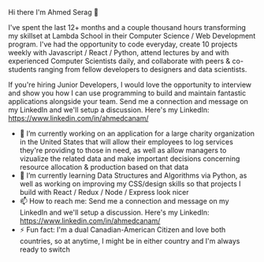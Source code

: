 Hi there I'm Ahmed Serag 👋

I've spent the last 12+ months and a couple thousand hours transforming my skillset at Lambda School in their Computer Science / Web Development program. I've had the opportunity to code everyday, create 10 projects weekly with Javascript / React / Python, attend lectures by and with experienced Computer Scientists daily, and collaborate with peers & co-students ranging from fellow developers to designers and data scientists.

If you're hiring Junior Developers, I would love the opportunity to interview and show you how I can use programming to build and maintain fantastic applications alongside your team. Send me a connection and message on my LinkedIn and we'll setup a discussion. Here's my LinkedIn: https://www.linkedin.com/in/ahmedcanam/


- 🔭 I’m currently working on an application for a large charity organization in the United States that will allow their employees to log services they're providing to those in need, as well as allow managers to vizualize the related data and make important decisions concerning resource allocation & production based on that data 
- 🌱 I’m currently learning Data Structures and Algorithms via Python, as well as working on improving my CSS/design skills so that projects I build with React / Redux / Node / Express look nicer
- 📫 How to reach me: Send me a connection and message on my LinkedIn and we'll setup a discussion. Here's my LinkedIn: https://www.linkedin.com/in/ahmedcanam/
- ⚡ Fun fact: I'm a dual Canadian-American Citizen and love both countries, so at anytime, I might be in either country and I'm always ready to switch
